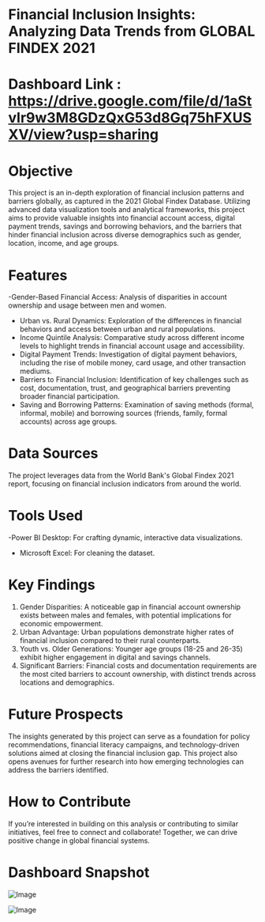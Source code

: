 # Financial Inclusion Insights: Analyzing Data Trends from GLOBAL FINDEX 2021

# Dashboard Link : https://drive.google.com/file/d/1aStvIr9w3M8GDzQxG53d8Gq75hFXUSXV/view?usp=sharing

# Objective

This project is an in-depth exploration of financial inclusion patterns and barriers globally, as captured in the 2021 Global Findex Database. Utilizing advanced data visualization tools and analytical frameworks, this project aims to provide valuable insights into financial account access, digital payment trends, savings and borrowing behaviors, and the barriers that hinder financial inclusion across diverse demographics such as gender, location, income, and age groups.

 # Features
-Gender-Based Financial Access: Analysis of disparities in account ownership and usage between men and women.
- Urban vs. Rural Dynamics: Exploration of the differences in financial behaviors and access between urban and rural populations.
- Income Quintile Analysis: Comparative study across different income levels to highlight trends in financial account usage and accessibility.
- Digital Payment Trends: Investigation of digital payment behaviors, including the rise of mobile money, card usage, and other transaction mediums.
- Barriers to Financial Inclusion: Identification of key challenges such as cost, documentation, trust, and geographical barriers preventing broader financial participation.
- Saving and Borrowing Patterns: Examination of saving methods (formal, informal, mobile) and borrowing sources (friends, family, formal accounts) across age groups.

# Data Sources
The project leverages data from the World Bank's Global Findex 2021 report, focusing on financial inclusion indicators from around the world.

# Tools Used
-Power BI Desktop: For crafting dynamic, interactive data visualizations.
- Microsoft Excel: For cleaning the dataset.

# Key Findings
1. Gender Disparities: A noticeable gap in financial account ownership exists between males and females, with potential implications for economic empowerment.
2. Urban Advantage: Urban populations demonstrate higher rates of financial inclusion compared to their rural counterparts.
3. Youth vs. Older Generations: Younger age groups (18-25 and 26-35) exhibit higher engagement in digital and savings channels.
4. Significant Barriers: Financial costs and documentation requirements are the most cited barriers to account ownership, with distinct trends across locations and demographics.

# Future Prospects
 
The insights generated by this project can serve as a foundation for policy recommendations, financial literacy campaigns, and technology-driven solutions aimed at closing the financial inclusion gap. This project also opens avenues for further research into how emerging technologies can address the barriers identified.

# How to Contribute

If you’re interested in building on this analysis or contributing to similar initiatives, feel free to connect and collaborate! Together, we can drive positive change in global financial systems.

# Dashboard Snapshot
![Image](https://github.com/user-attachments/assets/03b095fd-e5b2-4b87-beb5-22b9546a8b3f)

![Image](https://github.com/user-attachments/assets/ee79dcc2-5e8e-420e-9567-9af369ebad75)



 



